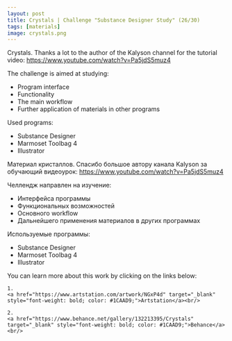 ```yaml
---
layout: post 
title: Crystals | Challenge "Substance Designer Study" (26/30)
tags: [materials]
image: crystals.png
---
```


<!--more-->

Crystals. Thanks a lot to the author of the Kalyson channel for the tutorial video: 
<a href="https://www.youtube.com/watch?v=Pa5jdS5muz4" target="_blank" style="font-weight: bold; color: #1CAAD9;">https://www.youtube.com/watch?v=Pa5jdS5muz4</a><br/>

The challenge is aimed at studying:
- Program interface
- Functionality
- The main workflow
- Further application of materials in other programs

Used programs:
- Substance Designer
- Marmoset Toolbag 4
- Illustrator

Материал кристаллов. Спасибо большое автору канала Kalyson за обучающий видеоурок: 
<a href="https://www.youtube.com/watch?v=Pa5jdS5muz4" target="_blank" style="font-weight: bold; color: #1CAAD9;">https://www.youtube.com/watch?v=Pa5jdS5muz4</a><br/>

Челлендж направлен на изучение:
- Интерфейса программы
- Функциональных возможностей
- Основного workflow
- Дальнейшего применения материалов в других программах

Используемые программы:
- Substance Designer
- Marmoset Toolbag 4
- Illustrator

You can learn more about this work by clicking on the links below: <br/>

<div>
<!--
	1.
    <a href="https://www.artstation.com/artwork/1nB3wq" target="_blank" style="font-weight: bold; color: #1CAAD9;">Artstation</a><br/>
-->
	
	1.
	<a href="https://www.artstation.com/artwork/NGxP4d" target="_blank" style="font-weight: bold; color: #1CAAD9;">Artstation</a><br/>	

	2.
	<a href="https://www.behance.net/gallery/132213395/Crystals" target="_blank" style="font-weight: bold; color: #1CAAD9;">Behance</a><br/>
<!--
	4.
	<a href="https://sketchfab.com/3d-models/sci-fi-knife-5e861cecc971491d8920a2b1fa09f896" target="_blank" style="font-weight: bold; color: #1CAAD9;">Sketchfab</a><br/>	
	5.
	<a href="https://assetstore.unity.com/packages/3d/props/weapons/sci-fi-knife-pbr-142685" target="_blank" style="font-weight: bold; color: #1CAAD9;">Unity asset store</a>
-->	
</div>
